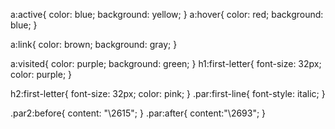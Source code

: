 a:active{
	color: blue;
	background: yellow;
}
a:hover{
	color: red;
	background: blue;
}

a:link{
	color: brown;
	background: gray;
}

a:visited{
	color: purple;
	background: green;
}
h1:first-letter{
	font-size: 32px;
	color: purple;
}

h2:first-letter{
	font-size: 32px;
	color: pink;
}
.par:first-line{
	font-style: italic;
}

.par2:before{
	content: "\2615";
}
.par:after{
	content:"\2693";
}
